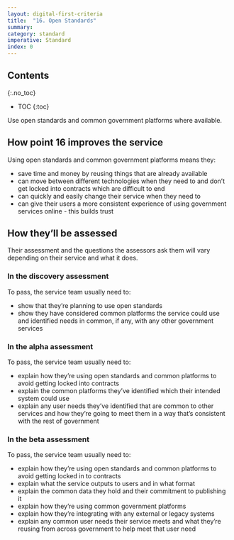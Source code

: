```yaml
---
layout: digital-first-criteria
title:  "16. Open Standards"
summary:
category: standard
imperative: Standard
index: 0
---
```


## Contents
{:.no_toc}
* TOC
{:toc}
<!--TOC max3-->

Use open standards and common government platforms where available.

## How point 16 improves the service

Using open standards and common government platforms means they:

* save time and money by reusing things that are already available
* can move between different technologies when they need to and don’t get locked into contracts which are difficult to end
* can quickly and easily change their service when they need to
* can give their users a more consistent experience of using government services online - this builds trust

## How they’ll be assessed

Their assessment and the questions the assessors ask them will vary depending on their service and what it does.

### In the discovery assessment

To pass, the service team usually need to:

* show that they’re planning to use open standards
* show they have considered common platforms the service could use and identified needs in common, if any, with any other government services

### In the alpha assessment

To pass, the service team usually need to:

* explain how they’re using open standards and common platforms to avoid getting locked into contracts
* explain the common platforms they’ve identified which their intended system could use
* explain any user needs they’ve identified that are common to other services and how they’re going to meet them in a way that’s consistent with the rest of government

### In the beta assessment

To pass, the service team usually need to:

* explain how they’re using open standards and common platforms to avoid getting locked in to contracts
* explain what the service outputs to users and in what format
* explain the common data they hold and their commitment to publishing it
* explain how they’re using common government platforms
* explain how they’re integrating with any external or legacy systems
* explain any common user needs their service meets and what they’re reusing from across government to help meet that user need
